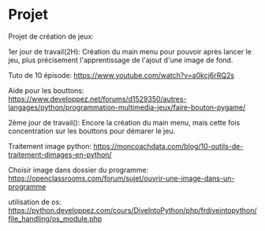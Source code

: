 # Projet
Projet de création de jeux:

1er jour de travail(2H):
  Création du main menu pour pouvoir après lancer le jeu, plus précisement l'apprentissage de l'ajout d'une image de fond.

Tuto de 10 épisode: https://www.youtube.com/watch?v=a0kcj6rRQ2s

Aide pour les bouttons: https://www.developpez.net/forums/d1529350/autres-langages/python/programmation-multimedia-jeux/faire-bouton-pygame/

2ème jour de travail():
  Encore la création du main menu, mais cette fois concentration sur les bouttons pour démarer le jeu.

Traitement image python: https://moncoachdata.com/blog/10-outils-de-traitement-dimages-en-python/

 Choisir image dans dossier du programme: https://openclassrooms.com/forum/sujet/ouvrir-une-image-dans-un-programme

utilisation de os: https://python.developpez.com/cours/DiveIntoPython/php/frdiveintopython/file_handling/os_module.php
